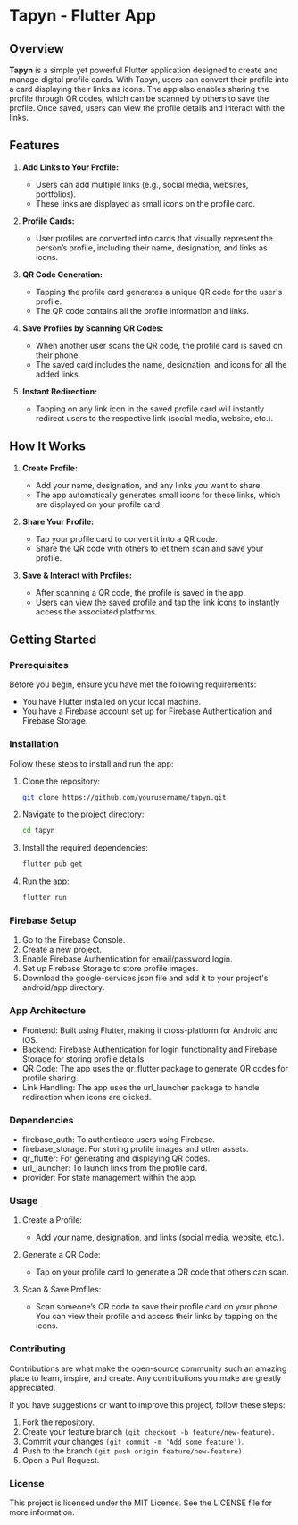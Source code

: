 # Tapyn - Flutter App

## Overview
**Tapyn** is a simple yet powerful Flutter application designed to create and manage digital profile cards. With Tapyn, users can convert their profile into a card displaying their links as icons. The app also enables sharing the profile through QR codes, which can be scanned by others to save the profile. Once saved, users can view the profile details and interact with the links.

## Features

1. **Add Links to Your Profile:**
   - Users can add multiple links (e.g., social media, websites, portfolios).
   - These links are displayed as small icons on the profile card.

2. **Profile Cards:**
   - User profiles are converted into cards that visually represent the person’s profile, including their name, designation, and links as icons.
   
3. **QR Code Generation:**
   - Tapping the profile card generates a unique QR code for the user's profile.
   - The QR code contains all the profile information and links.

4. **Save Profiles by Scanning QR Codes:**
   - When another user scans the QR code, the profile card is saved on their phone.
   - The saved card includes the name, designation, and icons for all the added links.

5. **Instant Redirection:**
   - Tapping on any link icon in the saved profile card will instantly redirect users to the respective link (social media, website, etc.).

## How It Works

1. **Create Profile:**
   - Add your name, designation, and any links you want to share.
   - The app automatically generates small icons for these links, which are displayed on your profile card.

2. **Share Your Profile:**
   - Tap your profile card to convert it into a QR code.
   - Share the QR code with others to let them scan and save your profile.

3. **Save & Interact with Profiles:**
   - After scanning a QR code, the profile is saved in the app.
   - Users can view the saved profile and tap the link icons to instantly access the associated platforms.

## Getting Started

### Prerequisites

Before you begin, ensure you have met the following requirements:

- You have Flutter installed on your local machine.
- You have a Firebase account set up for Firebase Authentication and Firebase Storage.

### Installation

Follow these steps to install and run the app:

1. Clone the repository:

   ```bash
   git clone https://github.com/yourusername/tapyn.git

2. Navigate to the project directory:

    ```bash
    cd tapyn

3. Install the required dependencies:

    ```bash
    flutter pub get

4. Run the app:

    ```bash
    flutter run

### Firebase Setup

1. Go to the Firebase Console.
2. Create a new project.
3. Enable Firebase Authentication for email/password login.
4. Set up Firebase Storage to store profile images.
5. Download the google-services.json file and add it to your project's android/app directory.

### App Architecture

- Frontend: Built using Flutter, making it cross-platform for Android and iOS.
- Backend: Firebase Authentication for login functionality and Firebase Storage for storing profile details.
- QR Code: The app uses the qr_flutter package to generate QR codes for profile sharing.
- Link Handling: The app uses the url_launcher package to handle redirection when icons are clicked.

### Dependencies

- firebase_auth: To authenticate users using Firebase.
- firebase_storage: For storing profile images and other assets.
- qr_flutter: For generating and displaying QR codes.
- url_launcher: To launch links from the profile card.
- provider: For state management within the app.

### Usage
1. Create a Profile:

    - Add your name, designation, and links (social media, website, etc.).

2. Generate a QR Code:

    - Tap on your profile card to generate a QR code that others can scan.

3. Scan & Save Profiles:

    - Scan someone’s QR code to save their profile card on your phone. You can view their profile and access their links by tapping on the icons.

### Contributing
Contributions are what make the open-source community such an amazing place to learn, inspire, and create. Any contributions you make are greatly appreciated.

If you have suggestions or want to improve this project, follow these steps:

1. Fork the repository.
2. Create your feature branch `(git checkout -b feature/new-feature)`.
3. Commit your changes `(git commit -m 'Add some feature')`.
4. Push to the branch `(git push origin feature/new-feature)`.
5. Open a Pull Request.

### License
This project is licensed under the MIT License. See the LICENSE file for more information.

